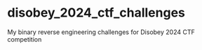 # disobey_2024_ctf_challenges
My binary reverse engineering challenges for Disobey 2024 CTF competition
